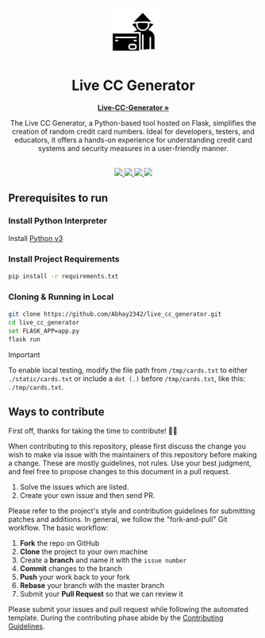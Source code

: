 <p align="center"><img src="./static/img/live-cc-generator.png" height="100"></p>
<h1 align="center">Live CC Generator</h1>
<p align="center">
    <a href="https://live-cc-generator.vercel.app/"><strong>Live-CC-Generator »</strong></a>
</p>
<p align="center">
The Live CC Generator, a Python-based tool hosted on Flask, simplifies the creation of random credit card numbers. Ideal for developers, testers, and educators, it offers a hands-on experience for understanding credit card systems and security measures in a user-friendly manner.
</p>


<p align="center">
    
  <br />
  <a href="https://twitter.com/Abhay2342">
    <img src="https://img.shields.io/badge/Twitter-00acee?logo=twitter&logoColor=white" />
  </a>
  <a href="https://www.instagram.com/abhay_suryawanshi_2342/">
    <img src="https://img.shields.io/badge/Instagram-E4405F?logo=instagram&logoColor=white" />
  </a>
  <a href="https://www.facebook.com/AbhayS.2342/">
    <img src="https://img.shields.io/badge/Facebook-4440e4?logo=facebook&logoColor=white" />
  </a>
  <a href="https://github.com/Abhay2342">
    <img src="https://img.shields.io/badge/Github-Link-brightgreen" />
  </a>
  <br />
</p>

## Prerequisites to run


### Install Python Interpreter
Install [Python v3](https://www.python.org/)

### Install Project Requirements
```bash
pip install -r requirements.txt
```

### Cloning & Running in Local
```bash
git clone https://github.com/Abhay2342/live_cc_generator.git
cd live_cc_generator
set FLASK_APP=app.py
flask run
```

> [!IMPORTANT]  
> To enable local testing, modify the file path from `/tmp/cards.txt` to either `./static/cards.txt` or include a `dot (.)` before `/tmp/cards.txt`, like this: `./tmp/cards.txt`.

## Ways to contribute

First off, thanks for taking the time to contribute! 🎉🎉

When contributing to this repository, please first discuss the change you wish to make via issue with the maintainers of this repository before making a change. These are mostly guidelines, not rules. Use your best judgment, and feel free to propose changes to this document in a pull request.

1. Solve the issues which are listed.
2. Create your own issue and then send PR.

Please refer to the project's style and contribution guidelines for submitting patches and additions. In general, we follow the "fork-and-pull" Git workflow. The basic workflow:

1. **Fork** the repo on GitHub
2. **Clone** the project to your own machine
3. Create a **branch** and name it with the `issue number`
4. **Commit** changes to the branch
5. **Push** your work back to your fork
6. **Rebase** your branch with the master branch
7. Submit your **Pull Request** so that we can review it

Please submit your issues and pull request while following the automated template. During the contributing phase abide by the [Contributing Guidelines](https://github.com/Abhay2342/live_cc_generator/blob/master/CONTRIBUTING.md).